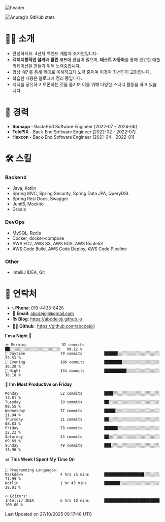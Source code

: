 ![header](https://capsule-render.vercel.app/api?type=transparent&fontColor=00F6FF&height=150&text=Backend%20Developer&fontSize=50)

![Anurag's GitHub stats](https://github-readme-stats.vercel.app/api?username=abcdejoji&theme=radical&show_icons=true)

# 🙇‍♂️ 소개

- 안녕하세요. 4년차 백엔드 개발자 조지헌입니다.
- **객체지향적인 설계**와 **클린 코드**에 관심이 많으며, **테스트 자동화**를 통해 견고한 애플리케이션을 만들기 위해 노력중입니다.
- 항상 _왜?_ 를 통해 제대로 이해하고자 노력 중이며 이것이 최선인지 고민합니다.
- 학습한 내용은 블로그에 정리 중입니다.
- 지식을 공유하고 토론하는 것을 즐기며 이를 위해 다양한 스터디 활동을 하고 있습니다.

# 💼 경력

- **Bomapp** - Back-End Software Engineer \[2022-07 - 2024-06]
- **TelePIX** - Back-End Software Engineer \[2022-02 - 2022-07]
- **Hexcon** - Back-End Software Engineer \[2021-04 - 2022-01]

# 🛠 스킬

### Backend

- Java, Kotlin
- Spring MVC, Spring Security, Spring Data JPA, QueryDSL
- Spring Rest Docs, Swagger
- Junit5, Mockito
- Gradle

### DevOps

- MySQL, Redis
- Docker, docker-compose
- AWS EC2, AWS S3, AWS RDS, AWS Route53
- AWS Code Build, AWS Code Deploy, AWS Code Pipeline

### Other

- IntelliJ IDEA, Git

# 🤝 연락처

- 📞 **Phone**: 010-4435-8426
- 📧 **Email**: abcdejoji@gmail.com
- 📚 **Blog**: https://abcdejoji.github.io
- 👨‍💻 **Github**:  https://github.com/abcdejoji

<!--START_SECTION:waka-->
**I'm a Night 🦉** 

```text
🌞 Morning                32 commits          ██░░░░░░░░░░░░░░░░░░░░░░░   09.12 % 
🌆 Daytime                79 commits          ██████░░░░░░░░░░░░░░░░░░░   22.51 % 
🌃 Evening                106 commits         ████████░░░░░░░░░░░░░░░░░   30.20 % 
🌙 Night                  134 commits         ██████████░░░░░░░░░░░░░░░   38.18 % 
```
📅 **I'm Most Productive on Friday** 

```text
Monday                   52 commits          ████░░░░░░░░░░░░░░░░░░░░░   14.81 % 
Tuesday                  30 commits          ██░░░░░░░░░░░░░░░░░░░░░░░   08.55 % 
Wednesday                77 commits          █████░░░░░░░░░░░░░░░░░░░░   21.94 % 
Thursday                 31 commits          ██░░░░░░░░░░░░░░░░░░░░░░░   08.83 % 
Friday                   78 commits          ██████░░░░░░░░░░░░░░░░░░░   22.22 % 
Saturday                 34 commits          ██░░░░░░░░░░░░░░░░░░░░░░░   09.69 % 
Sunday                   49 commits          ███░░░░░░░░░░░░░░░░░░░░░░   13.96 % 
```


📊 **This Week I Spent My Time On** 

```text
💬 Programming Languages: 
Markdown                 4 hrs 26 mins       ██████████████████░░░░░░░   71.99 % 
Kotlin                   1 hr 43 mins        ███████░░░░░░░░░░░░░░░░░░   28.01 % 

🔥 Editors: 
IntelliJ IDEA            6 hrs 10 mins       █████████████████████████   100.00 % 
```


 Last Updated on 27/10/2025 09:17:48 UTC
<!--END_SECTION:waka-->
